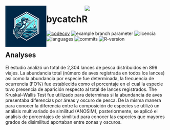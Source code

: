 <a href="https://www.islas.org.mx"><img src="https://www.islas.org.mx/img/logo.svg" align="right" width="256" /></a>
<a href="https://www.islas.org.mx"><img src="https://raw.githubusercontent.com/IslasGECI/bycatch_gulf_of_california/develop/assesst/bycatchR_02.png" align="left" width="128" /></a>


# bycatchR
[![codecov](https://codecov.io/gh/IslasGECI/bycatch_gulf_of_california/graph/badge.svg?token=wyxnwZypMA)](https://codecov.io/gh/IslasGECI/clean_camera_data)
![example branch
parameter](https://github.com/IslasGECI/bycatch_gulf_of_california/actions/workflows/actions.yml/badge.svg)
![licencia](https://img.shields.io/github/license/IslasGECI/bycatch_gulf_of_california)
![languages](https://img.shields.io/github/languages/top/IslasGECI/bycatch_gulf_of_california)
![commits](https://img.shields.io/github/commit-activity/y/IslasGECI/bycatch_gulf_of_california)
![R-version](https://img.shields.io/github/r-package/v/IslasGECI/bycatch_gulf_of_california)

## Analyses

El estudio analizó un total de 2,304 lances de pesca distribuidos en 899 viajes. La
abundancia total (número de aves registrada en todos los lances) así como la abundancia por
especie fue determinada, la frecuencia de ocurrencia (FO%) fue establecida como el
porcentaje en el cual la especie tuvo presencia de aparición respecto al total de lances
registrados. The Kruskal–Wallis Test fue utilizado para determinas si la abundancia de aves
presentaba diferencias por áreas y oscuro de pesca. De la misma manera para conocer la
diferencia entre la composición de especies se utilizó un análisis multivariado de
similitud (ANOSIM), posteriormente, se aplicó el análisis de porcentajes de similitud para
conocer las especies que mayores grados de disimilitud aportaban entre zonas y oscuros.
